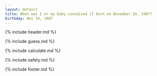 ```yaml
---
layout: default
title: When was I or my baby conceived if born on November 19, 1907?
birthday: Nov 19, 1907
---
```


{% include header.md %}

{% include guess.md %}

{% include calculate.md %}

{% include safety.md %}

{% include footer.md %}



